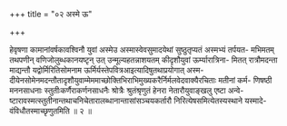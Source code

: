 +++
title = "०२ अस्मे ऊ"

+++

हेवृषणा कामानांवर्षकावश्विनौ युवां अस्मेउ अस्मास्वेवसुमादयेथां सुष्ठुतृप्यतं अस्मभ्यं तर्पयत- मभिमतम् तथपणीन् वणिजोलुब्धकानयष्टृन् उत् उन्मूल्यहतन्नाशयतम् कीदृशौयुवां ऊर्म्यारात्रिना- मितत् रात्रौमदन्ता माद्यन्तौ यद्वोर्मिरितिसोमनाम ऊर्मिर्यस्तेपवित्रआइत्यादिषुतथाप्रयोगात् अस्म- दीयेनसोमेनमदन्तौतादृशौयुवाम्मेममाच्छोक्तिभिराभिमुख्यकरैर्निर्मलवेदवाक्यैरचिताः मतीनां कर्म- णिषष्ठी मननसाधनाः स्तुतीःकर्णैराकर्णनसाधनैः श्रोत्रैः श्रुतंश्रृणुतं हेनरा नेतारौयुवाङ्खलु एष्टा अन्वे- ष्टारावस्मत्स्तुतीनान्तथाचनिचेतारालब्धानान्तासांसञ्चयकर्तारौ निरित्येषसमित्येतस्यस्थाने यस्मादे- वंविधौतस्माच्छृणुतमिति ॥ २ ॥